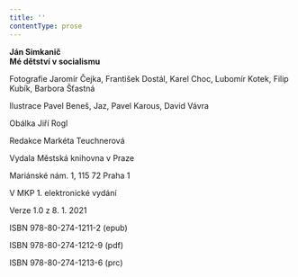 ```yaml
---
title: ''
contentType: prose
---
```


<section>

**Ján Simkanič  
Mé dětství v socialismu**

</section>

<section>

Fotografie Jaromír Čejka, František Dostál, Karel Choc, Lubomír Kotek, Filip Kubík, Barbora Šťastná

Ilustrace Pavel Beneš, Jaz, Pavel Karous, David Vávra

Obálka Jiří Rogl

Redakce Markéta Teuchnerová

</section>

<section>

Vydala Městská knihovna v Praze

Mariánské nám. 1, 115 72 Praha 1

</section>

<section>

V MKP 1. elektronické vydání

Verze 1.0 z 8. 1. 2021

</section>

<section>

ISBN 978-80-274-1211-2 (epub)

ISBN 978-80-274-1212-9 (pdf)

ISBN 978-80-274-1213-6 (prc)

</section>
